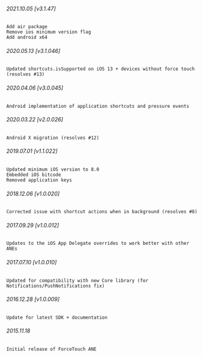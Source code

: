 ###### 2021.10.05 [v3.1.47]

```
Add air package
Remove ios minimum version flag
Add android x64
```



###### 2020.05.13 [v3.1.046]

```
Updated shortcuts.isSupported on iOS 13 + devices without force touch (resolves #13)
```


###### 2020.04.06 [v3.0.045]

```
Android implementation of application shortcuts and pressure events
```


###### 2020.03.22 [v2.0.026]

```
Android X migration (resolves #12)
```


###### 2019.07.01 [v1.1.022]

```
Updated minimum iOS version to 8.0 
Embedded iOS bitcode
Removed application keys 
```


###### 2018.12.06 [v1.0.020]

```
Corrected issue with shortcut actions when in background (resolves #8)
```


###### 2017.09.29 [v1.0.012]

```
Updates to the iOS App Delegate overrides to work better with other ANEs
```


###### 2017.07.10 [v1.0.010]

```
Updated for compatibility with new Core library (for Notifications/PushNotifications fix)
```


###### 2016.12.28 [v1.0.009]

```
Update for latest SDK + documentation
```


###### 2015.11.18

```
Initial release of ForceTouch ANE
```
